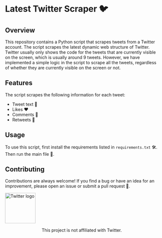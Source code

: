 <h1>Latest Twitter Scraper 🐦</h1>
<h2>Overview</h2>
<p>This repository contains a Python script that scrapes tweets from a Twitter account. The script scrapes the latest dynamic web structure of Twitter. Twitter usually only shows the code for the tweets that are currently visible on the screen, which is usually around 9 tweets. However, we have implemented a simple logic in the script to scrape all the tweets, regardless of whether they are currently visible on the screen or not.</p>
<h2>Features</h2>
<p>The script scrapes the following information for each tweet:</p>
<ul>
  <li>Tweet text 📝</li>
  <li>Likes ❤️</li>
  <li>Comments 💬</li>
  <li>Retweets 🔄</li>
</ul>
<h2>Usage</h2>
<p>To use this script, first install the requirements listed in <code>requirements.txt</code> 🛠️. Then run the main file 🚀.</p>
<h2>Contributing</h2>
<p>Contributions are always welcome! If you find a bug or have an idea for an improvement, please open an issue or submit a pull request 🙏.</p>
<img src="https://www.suit.gr/wp-content/uploads/2016/03/link-icon-twitter.png" alt="Twitter logo" height="100">
<p align="center">This project is not affiliated with Twitter.</p>


